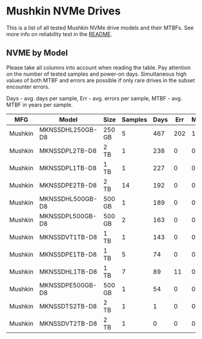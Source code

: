 Mushkin NVMe Drives
===================

This is a list of all tested Mushkin NVMe drive models and their MTBFs. See more
info on reliability test in the [README](https://github.com/linuxhw/SMART).

NVME by Model
------------

Please take all columns into account when reading the table. Pay attention on the
number of tested samples and power-on days. Simultaneous high values of both MTBF
and errors are possible if only rare drives in the subset encounter errors.

Days - avg. days per sample,
Err  - avg. errors per sample,
MTBF - avg. MTBF in years per sample.

| MFG       | Model              | Size   | Samples | Days  | Err   | MTBF |
|-----------|--------------------|--------|---------|-------|-------|------|
| Mushkin   | MKNSSDHL250GB-D8   | 250 GB | 5       | 467   | 202   | 1.22   |
| Mushkin   | MKNSSDPL2TB-D8     | 2 TB   | 1       | 238   | 0     | 0.65   |
| Mushkin   | MKNSSDPL1TB-D8     | 1 TB   | 1       | 227   | 0     | 0.62   |
| Mushkin   | MKNSSDPE2TB-D8     | 2 TB   | 14      | 192   | 0     | 0.53   |
| Mushkin   | MKNSSDHL500GB-D8   | 500 GB | 1       | 189   | 0     | 0.52   |
| Mushkin   | MKNSSDPL500GB-D8   | 500 GB | 2       | 163   | 0     | 0.45   |
| Mushkin   | MKNSSDVT1TB-D8     | 1 TB   | 1       | 143   | 0     | 0.39   |
| Mushkin   | MKNSSDPE1TB-D8     | 1 TB   | 5       | 74    | 0     | 0.20   |
| Mushkin   | MKNSSDHL1TB-D8     | 1 TB   | 7       | 89    | 11    | 0.19   |
| Mushkin   | MKNSSDPE500GB-D8   | 500 GB | 1       | 54    | 0     | 0.15   |
| Mushkin   | MKNSSDTS2TB-D8     | 2 TB   | 1       | 1     | 0     | 0.00   |
| Mushkin   | MKNSSDVT2TB-D8     | 2 TB   | 1       | 0     | 0     | 0.00   |
